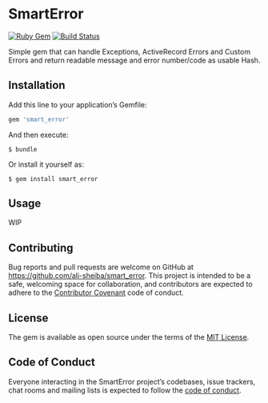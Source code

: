 # SmartError

[![Ruby Gem](https://img.shields.io/gem/v/smart_error.svg)](https://rubygems.org/gems/smart_error)
[![Build Status](https://travis-ci.org/ali-sheiba/smart_error.svg?branch=master)](https://travis-ci.org/ali-sheiba/smart_error)

Simple gem that can handle Exceptions, ActiveRecord Errors and Custom Errors and return readable message and error number/code as usable Hash.

## Installation

Add this line to your application’s Gemfile:

```ruby
gem 'smart_error'
```

And then execute:

```
$ bundle
```

Or install it yourself as:

```
$ gem install smart_error
```

## Usage

WIP

## Contributing

Bug reports and pull requests are welcome on GitHub at <https://github.com/ali-sheiba/smart_error>. This project is intended to be a safe, welcoming space for collaboration, and contributors are expected to adhere to the [Contributor Covenant](http://contributor-covenant.org) code of conduct.

## License

The gem is available as open source under the terms of the [MIT License](http://opensource.org/licenses/MIT).

## Code of Conduct

Everyone interacting in the SmartError project’s codebases, issue trackers, chat rooms and mailing lists is expected to follow the [code of conduct](https://github.com/ali-sheiba/smart_error/blob/master/CODE_OF_CONDUCT.md).